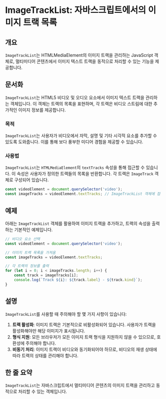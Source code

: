 <!--
Meta Description: # ImageTrackList: 자바스크립트에서의 이미지 트랙 목록 ## 개요 `ImageTrackList`는 HTMLMediaElement의 이미지 트랙을 관리하는 JavaScript 객체로, 멀티미디어 콘텐츠에서 이미지 텍스트 트랙을 동적으로 처리할 수 있는 기능을...
Meta Keywords: 이미지, imagetracklist, 트랙을, 있습니다, const
-->

# ImageTrackList: 자바스크립트에서의 이미지 트랙 목록

## 개요
`ImageTrackList`는 HTMLMediaElement의 이미지 트랙을 관리하는 JavaScript 객체로, 멀티미디어 콘텐츠에서 이미지 텍스트 트랙을 동적으로 처리할 수 있는 기능을 제공합니다.

## 문서화
`ImageTrackList`는 HTML5 비디오 및 오디오 요소에서 이미지 텍스트 트랙을 관리하는 객체입니다. 이 객체는 트랙의 목록을 표현하며, 각 트랙은 비디오 스트림에 대한 추가적인 이미지 정보를 제공합니다.

### 목적
`ImageTrackList`는 사용자가 비디오에서 자막, 설명 및 기타 시각적 요소를 추가할 수 있도록 도와줍니다. 이를 통해 보다 풍부한 미디어 경험을 제공할 수 있습니다.

### 사용법
`ImageTrackList`는 `HTMLMediaElement`의 `textTracks` 속성을 통해 접근할 수 있습니다. 이 속성은 사용자가 정의한 트랙들의 목록을 반환합니다. 각 트랙은 `ImageTrack` 객체로 구성되어 있습니다.

```javascript
const videoElement = document.querySelector('video');
const imageTracks = videoElement.textTracks; // ImageTrackList 객체에 접근
```

## 예제
아래는 `ImageTrackList` 객체를 활용하여 이미지 트랙을 추가하고, 트랙의 속성을 출력하는 기본적인 예제입니다.

```javascript
// 비디오 요소 선택
const videoElement = document.querySelector('video');

// 이미지 트랙 목록을 가져옴
const imageTracks = videoElement.textTracks;

// 각 트랙의 정보를 출력
for (let i = 0; i < imageTracks.length; i++) {
    const track = imageTracks[i];
    console.log(`Track ${i}: ${track.label} - ${track.kind}`);
}
```

## 설명
`ImageTrackList`를 사용할 때 주의해야 할 몇 가지 사항이 있습니다:

1. **트랙 활성화**: 이미지 트랙은 기본적으로 비활성화되어 있습니다. 사용자가 트랙을 활성화해야만 해당 이미지가 표시됩니다.
2. **형식 지원**: 모든 브라우저가 모든 이미지 트랙 형식을 지원하지 않을 수 있으므로, 호환성에 주의해야 합니다.
3. **비동기 처리**: 이미지 트랙이 비디오와 동기화되어야 하므로, 비디오의 재생 상태에 따라 트랙의 상태를 관리해야 합니다.

## 한 줄 요약
`ImageTrackList`는 자바스크립트에서 멀티미디어 콘텐츠의 이미지 트랙을 관리하고 동적으로 처리할 수 있는 객체입니다.